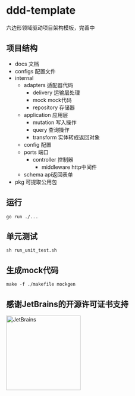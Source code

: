 # ddd-template
六边形领域驱动项目架构模板，完善中

## 项目结构
- docs 文档
- configs 配置文件
- internal
    - adapters 适配器代码
        - delivery 运输层处理
        - mock mock代码
        - repository 存储器
    - application 应用层
      - mutation 写入操作
      - query 查询操作
      - transform 实体转成返回对象
    - config 配置
    - ports 端口
      - controller 控制器
        - middleware http中间件
    - schema api返回表单
- pkg 可提取公用包
## 运行
```shell
go run ./...
```
## 单元测试
```shell
sh run_unit_test.sh
```

## 生成mock代码
```shell
make -f ./makefile mockgen
```
## 感谢JetBrains的开源许可证书支持
<img src="https://resources.jetbrains.com/storage/products/company/brand/logos/jb_beam.png?_gl=1*l2f4tq*_ga*MTE4NTc2NDE2MC4xNjU0MTM5MzQ0*_ga_9J976DJZ68*MTY1NDEzOTM0NC4xLjAuMTY1NDEzOTM0NC4w" alt="JetBrains" width="200">
